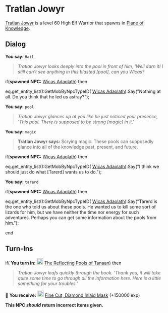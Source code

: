 # Tratlan Jowyr



[Tratlan Jowyr](/npc/202300) is a level 60 High Elf Warrior that spawns in [Plane of Knowledge](/zone/202).




## Dialog

**You say:** `Hail`



>*Tratlan Jowyr looks deeply into the pool in front of him, 'Well darn it! I still can't see anything in this blasted [pool], can you Wicas?*





if(**spawned NPC:**  [Wicas Adaolath](/npc/202301)) then



eq.get_entity_list():GetMobByNpcTypeID( [Wicas Adaolath](/npc/202301)):Say("Nothing at all. Do you think that he led us astray?"); 


**You say:** `pool`



>*Tratlan Jowyr glances up at you like he just noticed your presence, 'This pool. There is supposed to be strong [magic] in it.'*

**You say:** `magic`



>**Tratlan Jowyr says:** Scrying magic. These pools can supposedly glance into all of the knowledge past, present, and future.





if(**spawned NPC:**  [Wicas Adaolath](/npc/202301)) then



eq.get_entity_list():GetMobByNpcTypeID( [Wicas Adaolath](/npc/202301)):Say("I think we should just do what [Tarerd] wants us to do."); 


**You say:** `tarerd`



if(**spawned NPC:**  [Wicas Adaolath](/npc/202301)) then



eq.get_entity_list():GetMobByNpcTypeID( [Wicas Adaolath](/npc/202301)):Say("Tarerd is the one who told us about these pools. He wanted us to kill some sort of lizards for him, but we have neither the time nor energy for such adventures. Perhaps you can get some information about the pools from him.");

end



## Turn-Ins



if( **You turn in:** <img style="background:url(/static/icons/blank_slot.gif);width:20px;height:20px;" src="/static/icons/item_777.png" alt="" /> <a
                                href="/item/15960" data-url="15960" class="tooltip-link link">The Reflecting Pools of Tanaan</a>) then


>*Tratlan Jowyr leafs quickly through the book. 'Thank you, it will take quite some time to go through all the information here. Here is a little something for your troubles.'*





 &#127873; **You receive:**  <img style="background:url(/static/icons/blank_slot.gif);width:20px;height:20px;" src="/static/icons/item_1063.png" alt="" /> <a
                                href="/item/9321" data-url="9321" class="tooltip-link link">Fine Cut, Diamond Inlaid Mask</a> (+150000 exp)

 

**This NPC *should* return incorrect items given.**
